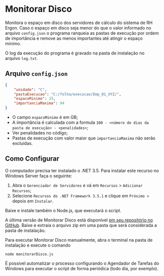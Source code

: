 # Monitorar Disco
Monitora o espaço em disco dos servidores de cálculo do sistema de RH Ergon.
Caso o espaço em disco seja menor do que o valor informado no arquivo `config.json`
o programa ranqueia as pastas de execução por ordem de importância e remove as
menos importantes até atingir o espaço mínimo.

O log da execução do programa é gravado na pasta de instalação no arquivo
`log.txt`.

## Arquivo `config.json`

```json
{
    "unidade": "C",
    "pastaExecucao": "C:/folha/execucao/Emp_01_XYZ/",
    "espacoMinimo": 25,
    "importanciaMaxima": 94
}
```
* O campo `espacoMinimo` é em GB;
* A importância é calculada com a formula
`100 - <número de dias da pasta de execução> - <penalidades>`;
* Ver penalidades no código;
* Pastas de execução com valor maior que `importanciaMaxima` não serão excluídas.

## Como Configurar
O computador precisa ter instalado o .NET 3.5. Para instalar este recurso no
Windows Server faça o seguinte:
1. Abra o `Gerenciador de Servidores` e vá em `Recursos` > `Adicionar Recursos`;
2. Selecione `Recursos do .NET Framework 3.5.1` e clique em `Próximo >` depois em
`Instalar`.

Baixe e instale também o Node.js, que executará o script.

A última versão de Monitorar Disco está disponível [em seu repositório no GitHub](https://github.com/viniciuspjardim/monitorar-disco/releases).
Baixe e extraia o arquivo zip em uma pasta que será considerada a pasta de
instalação.

Para executar Monitorar Disco manualmente, abra o terminal na pasta de instalação
e execute o comando
```
node monitorarDisco.js
```

É possível automatizar o processo configurando o Agendador de Tarefas do Windows
para executar o script de forma periódica (todo dia, por exemplo).